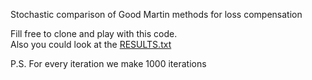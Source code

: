 Stochastic comparison of Good Martin methods for loss compensation

Fill free to clone and play with this code.  
Also you could look at the [RESULTS.txt](RESULTS.txt)

P.S.
For every iteration we make 1000 iterations
